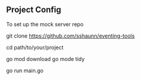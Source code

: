 ## Project Config

To set up the mock server repo

git clone https://github.com/sshaunn/eventing-tools

cd path/to/your/project

go mod download go mode tidy

go run main.go
